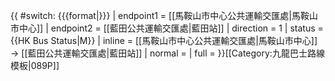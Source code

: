 {{ #switch: {{{format|}}}
  | endpoint1 = [[馬鞍山市中心公共運輸交匯處|馬鞍山市中心]]
  | endpoint2 = [[藍田公共運輸交匯處|藍田站]]
  | direction = 1
  | status = {{HK Bus Status|M}}
  | inline = [[馬鞍山市中心公共運輸交匯處|馬鞍山市中心]] → [[藍田公共運輸交匯處|藍田站]]
  | normal =
  | full =
}}<noinclude>[[Category:九龍巴士路線模板|089P]]</noinclude>